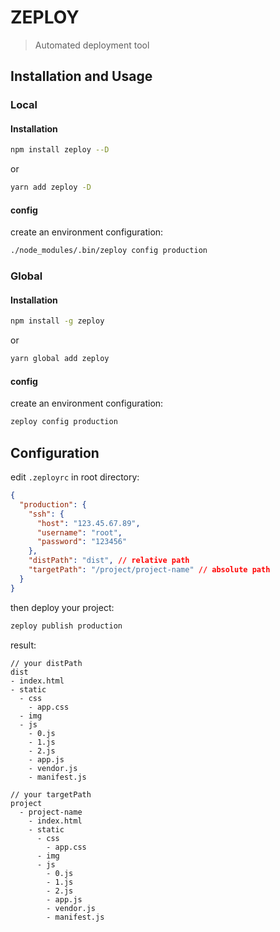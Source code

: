 # ZEPLOY

> Automated deployment tool

## Installation and Usage

### Local

#### Installation

```bash
npm install zeploy --D
```
or
```bash
yarn add zeploy -D
```

#### config
create an environment configuration:

```bash
./node_modules/.bin/zeploy config production
```

### Global

#### Installation
```bash
npm install -g zeploy
```
or
```bash
yarn global add zeploy
```
#### config
create an environment configuration:

```bash
zeploy config production
```

## Configuration

edit `.zeployrc` in root directory:

```json
{
  "production": {
    "ssh": {
      "host": "123.45.67.89",
      "username": "root",
      "password": "123456"
    },
    "distPath": "dist", // relative path
    "targetPath": "/project/project-name" // absolute path
  }
}
```

then deploy your project:
```bash
zeploy publish production
```

result:

```
// your distPath
dist
- index.html
- static
  - css
    - app.css
  - img
  - js
    - 0.js
    - 1.js
    - 2.js
    - app.js
    - vendor.js
    - manifest.js
```

```
// your targetPath
project
  - project-name
    - index.html
    - static
      - css
        - app.css
      - img
      - js
        - 0.js
        - 1.js
        - 2.js
        - app.js
        - vendor.js
        - manifest.js
```


